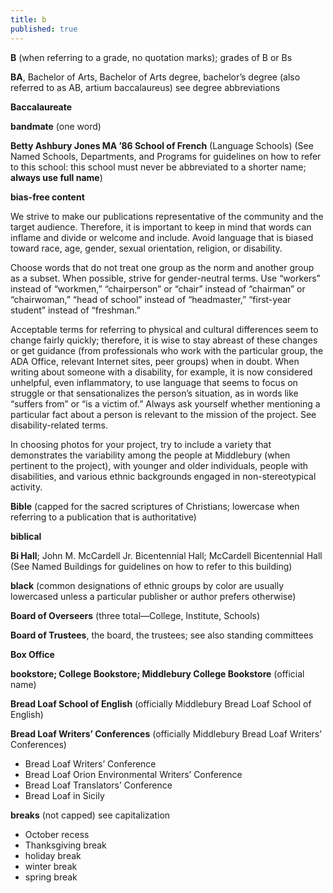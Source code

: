 ```yaml
---
title: b
published: true
---
```


**B** (when referring to a grade, no quotation marks); grades of B or Bs 

**BA**, Bachelor of Arts, Bachelor of Arts degree, bachelor’s degree (also referred to as AB, artium baccalaureus) see degree abbreviations

**Baccalaureate**          

**bandmate** (one word)

**Betty Ashbury Jones MA ’86 School of French** (Language Schools) (See Named Schools, Departments, and Programs for guidelines on how to refer to this school: this school must never be abbreviated to a shorter name; **always use full name**)

**bias-free content**

We strive to make our publications representative of the community and the target audience. Therefore, it is important to keep in mind that words can inflame and divide or welcome and include. Avoid language that is biased toward race, age, gender, sexual orientation, religion, or disability.

Choose words that do not treat one group as the norm and another group as a subset. When possible, strive for gender-neutral terms. Use “workers” instead of “workmen,” “chairperson” or “chair” instead of “chairman” or “chairwoman,” “head of school” instead of “headmaster,” “first-year student” instead of “freshman.”

Acceptable terms for referring to physical and cultural differences seem to change fairly quickly; therefore, it is wise to stay abreast of these changes or get guidance (from professionals who work with the particular group, the ADA Office, relevant Internet sites, peer groups) when in doubt. When writing about someone with a disability, for example, it is now considered unhelpful, even inflammatory, to use language that seems to focus on struggle or that sensationalizes the person’s situation, as in words like “suffers from” or “is a victim of.” Always ask yourself whether mentioning a particular fact about a person is relevant to the mission of the project. See disability-related terms.

In choosing photos for your project, try to include a variety that demonstrates the variability among the people at Middlebury (when pertinent to the project), with younger and older individuals, people with disabilities, and various ethnic backgrounds engaged in non-stereotypical activity. 

**Bible** (capped for the sacred scriptures of Christians; lowercase when referring to a publication that is authoritative)

**biblical**

**Bi Hall**; John M. McCardell Jr. Bicentennial Hall; McCardell Bicentennial Hall (See Named Buildings for guidelines on how to refer to this building)

**black** (common designations of ethnic groups by color are usually lowercased unless a particular publisher or author prefers otherwise)

**Board of Overseers** (three total—College, Institute, Schools)

**Board of Trustees**, the board, the trustees; see also standing committees

**Box Office**

**bookstore; College Bookstore; Middlebury College Bookstore** (official name)

**Bread Loaf School of English** (officially Middlebury Bread Loaf School of English)

**Bread Loaf Writers’ Conferences** (officially Middlebury Bread Loaf Writers’ Conferences)

* Bread Loaf Writers’ Conference
* Bread Loaf Orion Environmental Writers’ Conference
* Bread Loaf Translators’ Conference
* Bread Loaf in Sicily

**breaks** (not capped) see capitalization

* October recess  
* Thanksgiving break  
* holiday break  
* winter break  
* spring break
